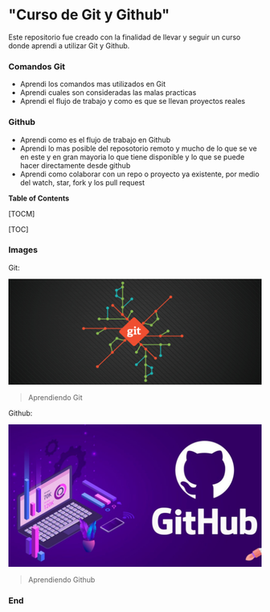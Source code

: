 # "Curso de Git y Github"

Este repositorio fue creado con la finalidad de llevar y seguir un curso donde aprendi a utilizar Git y Github.

### Comandos Git

- Aprendi los comandos mas utilizados en Git
- Aprendi cuales son consideradas las malas practicas
- Aprendi el flujo de trabajo y como es que se llevan proyectos reales

### Github

- Aprendi como es el flujo de trabajo en Github
- Aprendi lo mas posible del reposotorio remoto y mucho de lo que se ve en este y en gran mayoria lo que tiene disponible y lo que se puede hacer directamente desde github
- Aprendi como colaborar con un repo o proyecto ya existente, por medio del watch, star, fork y los pull request

**Table of Contents**

[TOCM]

[TOC]

### Images

Git:

![](https://github.com/EliabHdez/blog_git-github/blob/master/Imagenes/git_readme.png)

> Aprendiendo Git

Github:

![](https://github.com/EliabHdez/blog_git-github/blob/master/Imagenes/github_readme.jpg)

> Aprendiendo Github

### End
